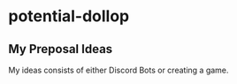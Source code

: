 # potential-dollop
## My Preposal Ideas
My ideas consists of either Discord Bots or creating a game.
